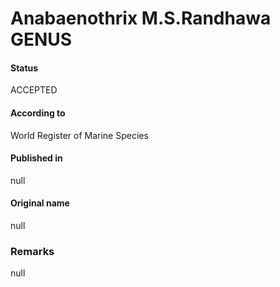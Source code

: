 # Anabaenothrix M.S.Randhawa GENUS

#### Status
ACCEPTED

#### According to
World Register of Marine Species

#### Published in
null

#### Original name
null

### Remarks
null